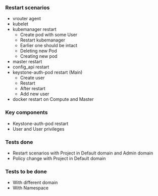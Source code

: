 ### Restart scenarios
* vrouter agent
* kubelet
* kubemanager restart
  * Create pod with some User
  * Restart kubemanager
  * Earlier one should be intact
  * Deleting new Pod
  * Creating new pod
* master restart
* config_api restart
* keystone-auth-pod restart (Main)
  * Create user
  * Restart
  * After restart 
  * Add new user
* docker restart on Compute and Master

### Key components
* Keystone-auth-pod restart
* User and User privileges

### Tests done
* Restart scenarios with Project in Default domain and Admin domain
* Policy change with Project in Default domain

### Tests to be done
* With different domain
* With Namespace
